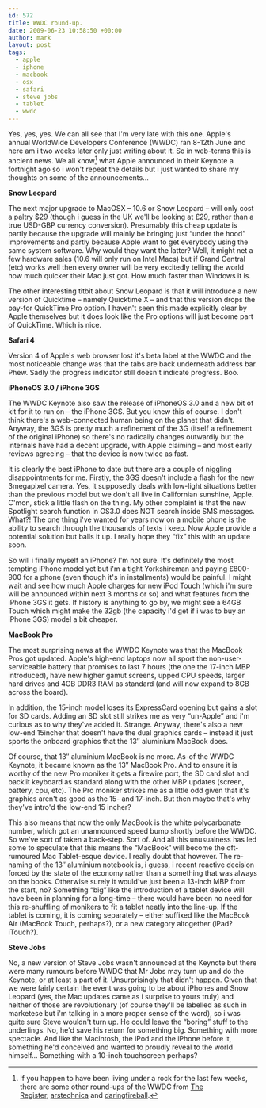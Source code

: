 ```yaml
---
id: 572
title: WWDC round-up.
date: 2009-06-23 10:58:50 +00:00
author: mark
layout: post
tags:
  - apple
  - iphone
  - macbook
  - osx
  - safari
  - steve jobs
  - tablet
  - wwdc
---
```

Yes, yes, yes. We can all see that I'm very late with this one. Apple's annual WorldWide Developers Conference (WWDC) ran 8-12th June and here am i two weeks later only just writing about it. So in web-terms this is ancient news. We all know[^fn-othersources] what Apple announced in their Keynote a fortnight ago so i won't repeat the details but i just wanted to share my thoughts on some of the announcements&#8230;

**Snow Leopard**

The next major upgrade to MacOSX &#8211; 10.6 or Snow Leopard &#8211; will only cost a paltry $29 (though i guess in the UK we'll be looking at £29, rather than a true USD-GBP currency conversion). Presumably this cheap update is partly because the upgrade will mainly be bringing just &#8220;under the hood&#8221; improvements and partly because Apple want to get everybody using the same system software. Why would they want the latter? Well, it might net a few hardware sales (10.6 will only run on Intel Macs) but if Grand Central (etc) works well then every owner will be very excitedly telling the world how much quicker their Mac just got. How much faster than Windows it is.

The other interesting titbit about Snow Leopard is that it will introduce a new version of Quicktime &#8211; namely Quicktime X &#8211; and that this version drops the pay-for QuickTime Pro option. I haven't seen this made explicitly clear by Apple themselves but it does look like the Pro options will just become part of QuickTime. Which is nice.

**Safari 4**

Version 4 of Apple's web browser lost it's beta label at the WWDC and the most noticeable change was that the tabs are back underneath address bar. Phew. Sadly the progress indicator still doesn't indicate progress. Boo.

**iPhoneOS 3.0 / iPhone 3GS**

The WWDC Keynote also saw the release of iPhoneOS 3.0 and a new bit of kit for it to run on &#8211; the iPhone 3GS. But you knew this of course. I don't think there's a web-connected human being on the planet that didn't. Anyway, the 3GS is pretty much a refinement of the 3G (itself a refinement of the original iPhone) so there's no radically changes outwardly but the internals have had a decent upgrade, with Apple claiming &#8211; and most early reviews agreeing &#8211; that the device is now twice as fast.

It is clearly the best iPhone to date but there are a couple of niggling disappointments for me. Firstly, the 3GS doesn't include a flash for the new 3megapixel camera. Yes, it supposedly deals with low-light situations better than the previous model but we don't all live in Californian sunshine, Apple. C'mon, stick a little flash on the thing. My other complaint is that the new Spotlight search function in OS3.0 does NOT search inside SMS messages. What?! The one thing i've wanted for years now on a mobile phone is the ability to search through the thousands of texts i keep. Now Apple provide a potential solution but balls it up. I really hope they &#8220;fix&#8221; this with an update soon.

So will i finally myself an iPhone? I'm not sure. It's definitely the most tempting iPhone model yet but i'm a tight Yorkshireman and paying £800-900 for a phone (even though it's in installments) would be painful. I might wait and see how much Apple charges for new iPod Touch (which i'm sure will be announced within next 3 months or so) and what features from the iPhone 3GS it gets. If history is anything to go by, we might see a 64GB Touch which might make the 32gb (the capacity i'd get if i was to buy an iPhone 3GS) model a bit cheaper.

**MacBook Pro**

The most surprising news at the WWDC Keynote was that the MacBook Pros got updated. Apple's high-end laptops now all sport the non-user-serviceable battery that promises to last 7 hours (the one the 17-inch MBP introduced), have new higher gamut screens, upped CPU speeds, larger hard drives and 4GB DDR3 RAM as standard (and will now expand to 8GB across the board).

In addition, the 15-inch model loses its ExpressCard opening but gains a slot for SD cards. Adding an SD slot still strikes me as very &#8220;un-Apple&#8221; and i'm curious as to why they've added it. Strange. Anyway, there's also a new low-end 15incher that doesn't have the dual graphics cards &#8211; instead it just sports the onboard graphics that the 13&#8243; aluminium MacBook does.

Of course, that 13&#8243; aluminium MacBook is no more. As-of the WWDC Keynote, it became known as the 13&#8243; MacBook Pro. And to ensure it is worthy of the new Pro moniker it gets a firewire port, the SD card slot and backlit keyboard as standard along with the other MBP updates (screen, battery, cpu, etc). The Pro moniker strikes me as a little odd given that it's graphics aren't as good as the 15- and 17-inch. But then maybe that's why they've intro'd the low-end 15 incher?

This also means that now the only MacBook is the white polycarbonate number, which got an unannounced speed bump shortly before the WWDC. So we've sort of taken a back-step. Sort of. And all this unusualness has led some to speculate that this means the &#8220;MacBook&#8221; will become the oft-rumoured Mac Tablet-esque device. I really doubt that however. The re-naming of the 13&#8243; aluminium notebook is, i guess, i recent reactive decision forced by the state of the economy rather than a something that was always on the books. Otherwise surely it would've just been a 13-inch MBP from the start, no? Something &#8220;big&#8221; like the introduction of a tablet device will have been in planning for a long-time &#8211; there would have been no need for this re-shuffling of monikers to fit a tablet neatly into the line-up. If the tablet is coming, it is coming separately &#8211; either suffixed like the MacBook Air (MacBook Touch, perhaps?), or a new category altogether (iPad? iTouch?).

**Steve Jobs**

No, a new version of Steve Jobs wasn't announced at the Keynote but there were many rumours before WWDC that Mr Jobs may turn up and do the Keynote, or at least a part of it. Unsurprisingly that didn't happen. Given that we were fairly certain the event was going to be about iPhones and Snow Leopard (yes, the Mac updates came as i surprise to yours truly) and neither of those are revolutionary (of course they'll be labelled as such in marketese but i'm talking in a more proper sense of the word), so i was quite sure Steve wouldn't turn up. He could leave the &#8220;boring&#8221; stuff to the underlings. No, he'd save his return for something big. Something with more spectacle. And like the Macintosh, the iPod and the iPhone before it, something he'd conceived and wanted to proudly reveal to the world himself&#8230; Something with a 10-inch touchscreen perhaps?

[^fn-othersources]: If you happen to have been living under a rock for the last few weeks, there are some other round-ups of the WWDC from [The Register](http://www.theregister.co.uk/2009/06/13/wwdc_2009_roundup/), [arstechnica](http://arstechnica.com/apple/news/2009/06/week-in-apple-wwdc-mania-iphone-3g-s-snow-leopard-safari-4-more.ars) and [daringfireball](http://daringfireball.net/2009/06/wwdc09_wrapup).
